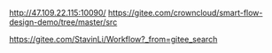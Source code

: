 http://47.109.22.115:10090/
https://gitee.com/crowncloud/smart-flow-design-demo/tree/master/src

https://gitee.com/StavinLi/Workflow?_from=gitee_search
